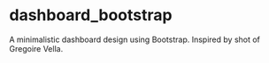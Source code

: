 # dashboard_bootstrap
A minimalistic dashboard design using Bootstrap. Inspired by shot of Gregoire Vella.
